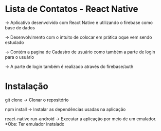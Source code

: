 # Lista de Contatos - React Native
-> Aplicativo desenvolvido com React Native e utilizando o firebase como base de dados

-> Desenvolvimento com o intuito de colocar em prática oque vem sendo estudado

-> Contém a pagina de Cadastro de usuário como também a parte de login para o usuário

-> A parte de login também é realizado através do firebase/auth

# Instalação
git clone -> Clonar o repositório

npm install -> Instalar as dependências usadas na aplicação

react-native run-android -> Executar a aplicação por meio de um emulador. *Obs: Ter emulador instalado


